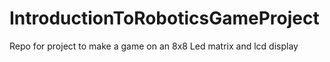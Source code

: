 # IntroductionToRoboticsGameProject
Repo for project to make a game on an 8x8 Led matrix and lcd display

